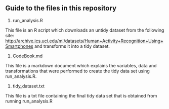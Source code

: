 ## Guide to the files in this repository

1.  run\_analysis.R

This file is an R script which downloads an untidy dataset from the
following site:
<http://archive.ics.uci.edu/ml/datasets/Human+Activity+Recognition+Using+Smartphones>
and transforms it into a tidy dataset.

1.  CodeBook.md

This file is a markdown document which explains the variables, data and
transformations that were performed to create the tidy data set using
run\_analysis.R.

1.  tidy\_dataset.txt

This file is a txt file containing the final tidy data set that is
obtained from running run\_analysis.R
